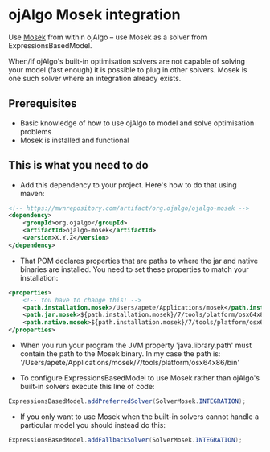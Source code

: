 # ojAlgo Mosek integration

Use [Mosek](https://www.mosek.com) from within ojAlgo – use Mosek as a solver from ExpressionsBasedModel.

When/if ojAlgo's built-in optimisation solvers are not capable of solving your model (fast enough) it is possible to plug in other solvers. Mosek is one such solver where an integration already exists.

## Prerequisites

* Basic knowledge of how to use ojAlgo to model and solve optimisation problems
* Mosek is installed and functional

## This is what you need to do

* Add this dependency to your project. Here's how to do that using maven:

```xml
<!-- https://mvnrepository.com/artifact/org.ojalgo/ojalgo-mosek -->
<dependency>
    <groupId>org.ojalgo</groupId>
    <artifactId>ojalgo-mosek</artifactId>
    <version>X.Y.Z</version>
</dependency>
```
* That POM declares properties that are paths to where the jar and native binaries are installed. You need to set these properties to match your installation:

```xml
<properties>
    <!-- You have to change this! -->
    <path.installation.mosek>/Users/apete/Applications/mosek</path.installation.mosek>
    <path.jar.mosek>${path.installation.mosek}/7/tools/platform/osx64x86/bin/mosek.jar</path.jar.mosek>
    <path.native.mosek>${path.installation.mosek}/7/tools/platform/osx64x86/bin</path.native.mosek>
</properties>
```
* When you run your program the JVM property 'java.library.path' must contain the path to the Mosek binary. In my case the path is: '/Users/apete/Applications/mosek/7/tools/platform/osx64x86/bin'

* To configure ExpressionsBasedModel to use Mosek rather than ojAlgo's built-in solvers execute this line of code:

```java
ExpressionsBasedModel.addPreferredSolver(SolverMosek.INTEGRATION);
```
* If you only want to use Mosek when the built-in solvers cannot handle a particular model you should instead do this:

```java
ExpressionsBasedModel.addFallbackSolver(SolverMosek.INTEGRATION);
```

